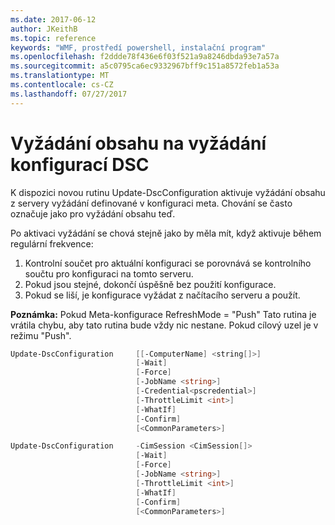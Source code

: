 ```yaml
---
ms.date: 2017-06-12
author: JKeithB
ms.topic: reference
keywords: "WMF, prostředí powershell, instalační program"
ms.openlocfilehash: f2ddde78f436e6f03f521a9a8246dbda93e7a57a
ms.sourcegitcommit: a5c0795ca6ec9332967bff9c151a8572feb1a53a
ms.translationtype: MT
ms.contentlocale: cs-CZ
ms.lasthandoff: 07/27/2017
---
```

# <a name="on-demand-pull-of-dsc-configurations"></a>Vyžádání obsahu na vyžádání konfigurací DSC

K dispozici novou rutinu Update-DscConfiguration aktivuje vyžádání obsahu z servery vyžádání definované v konfiguraci meta. Chování se často označuje jako pro vyžádání obsahu teď. 


Po aktivaci vyžádání se chová stejně jako by měla mít, když aktivuje během regulární frekvence:

1. Kontrolní součet pro aktuální konfiguraci se porovnává se kontrolního součtu pro konfiguraci na tomto serveru. 
2. Pokud jsou stejné, dokončí úspěšně bez použití konfigurace. 
3. Pokud se liší, je konfigurace vyžádat z načítacího serveru a použít.

**Poznámka:** Pokud Meta-konfigurace RefreshMode = "Push" Tato rutina je vrátila chybu, aby tato rutina bude vždy nic nestane. Pokud cílový uzel je v režimu "Push".

```powershell
Update-DscConfiguration     [[-ComputerName] <string[]>] 
                            [-Wait]
                            [-Force] 
                            [-JobName <string>] 
                            [-Credential<pscredential>] 
                            [-ThrottleLimit <int>] 
                            [-WhatIf] 
                            [-Confirm] 
                            [<CommonParameters>]

Update-DscConfiguration     -CimSession <CimSession[]> 
                            [-Wait] 
                            [-Force] 
                            [-JobName <string>] 
                            [-ThrottleLimit <int>]
                            [-WhatIf] 
                            [-Confirm] 
                            [<CommonParameters>]
```

